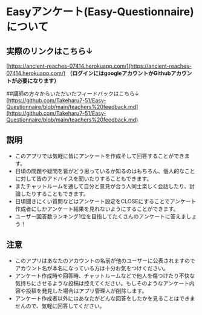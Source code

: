 # Easyアンケート(Easy-Questionnaire)について

## 実際のリンクはこちら↓
[https://ancient-reaches-07414.herokuapp.com/](https://ancient-reaches-07414.herokuapp.com/)
**（ログインにはgoogleアカウントかGithubアカウントが必要になります）**

##講師の方々からいただいたフィードバックはこちら↓
[https://github.com/Takeharu7-51/Easy-Questionnaire/blob/main/teachers%20feedback.md](https://github.com/Takeharu7-51/Easy-Questionnaire/blob/main/teachers%20feedback.md)

## 説明
* このアプリでは気軽に皆にアンケートを作成そして回答することができます。
* 日頃の問題や疑問を皆がどう思っているか知るのはもちろん、個人的なことに対して皆のアドバイスを聞いたりすることもできます。
* またチャットルームを通して自分と意見が合う人同士楽しく会話したり、討論したりすることもできます。
* 日頃聞きにくい質問などはアンケート設定をCLOSEにすることでアンケート作成者にしかアンケート結果を見れないようにすることができます。
* ユーザー回答数ランキング1位を目指してたくさんのアンケートに答えましょう！

## 注意
* このアプリはあなたのアカウントの名前が他のユーザーに公表されますのでアカウント名が本名になっている方は十分お気をつけください。
* アンケート作成時や回答時、チャットルームなどで他人を傷つけたり不快な気持ちにさせるような投稿は控えてください。もしそのようなアンケート内容や投稿を発見した場合はアプリ管理人が削除します。
* アンケート作成者以外にはあなたがどんな回答をしたかを見ることはできませんので、気軽に回答してください。
